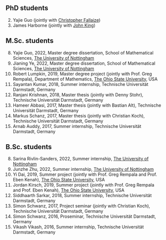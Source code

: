 
## PhD students
2. Yajie Guo (jointly with [Christopher Fallaize](https://www.nottingham.ac.uk/mathematics/people/chris.fallaize))
1. James Harborne (jointly with [John King](https://www.nottingham.ac.uk/mathematics/people/john.king))

## M.Sc. students
8. Yajie Guo, 2022, Master degree dissertation, School of Mathematical Sciences, [The University of Nottingham](https://www.nottingham.ac.uk/)
7. Jianing Ye, 2022, Master degree dissertation, School of Mathematical Sciences, [The University of Nottingham](https://www.nottingham.ac.uk/)
6. Robert Lumpkin, 2019, Master degree project (jointly with Prof. Greg Rempala), Department of Mathematics, [The Ohio State University](https://www.osu.edu/), USA
5. Sayantan Kumar, 2018, Summer internship, Technische Universität Darmstadt, Germany
4. Ranjani Krishnan, 2018, Master thesis (jointly with Denny Stohr), Technische Universität Darmstadt, Germany
3. Hameer Abbasi, 2017, Master thesis (jointly with Bastian Alt), Technische Universität Darmstadt, Germany
2. Markus Schanz, 2017, Master thesis (jointly with Christian Koch), Technische Universität Darmstadt, Germany
1. Arnab Auddy, 2017, Summer internship, Technische Universität Darmstadt, Germany


## B.Sc. students
8. Sarina Rivlin-Sanders, 2022, Summer internship, [The University of Nottingham](https://www.nottingham.ac.uk/)
7. Junzhe Zhu, 2022, Summer internship, [The University of Nottingham](https://www.nottingham.ac.uk/)
6. Yi Dai, 2019, Summer project (jointly with Prof. Greg Rempala and Prof. Eben Kenah), [The Ohio State University](https://www.osu.edu/), USA
5. Jordan Kirsch, 2019, Summer project (jointly with Prof. Greg Rempala and Prof. Eben Kenah), [The Ohio State University](https://www.osu.edu/), USA
4. Siddhaarth Sarkar, 2018, Summer internship, Technische Universität Darmstadt, Germany
3. Simon Schwanz, 2017, Project seminar (jointly with Christian Koch), Technische Universität Darmstadt, Germany
2. Simon Schwanz, 2016, Proseminar, Technische Universität Darmstadt, Germany
1. Vikash Vikash, 2016, Summer internship, Technische Universität Darmstadt, Germany





